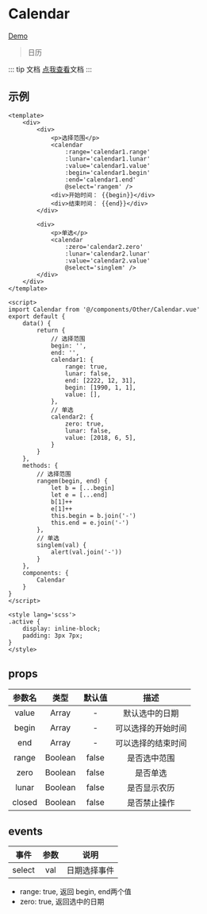 # Calendar
[Demo](http://watasi.gitee.io/infozx_api/dist/#/calendar)
> 日历

::: tip 文档
[点我查看](https://github.com/jinzhe/vue-calendar)文档
:::

## 示例
```vue{28}
<template>
	<div>
		<div>
			<p>选择范围</p>
			<calendar
				:range='calendar1.range'
				:lunar='calendar1.lunar'
				:value='calendar1.value'
				:begin='calendar1.begin'
				:end='calendar1.end'
				@select='rangem' />
			<div>开始时间： {{begin}}</div>
			<div>结束时间： {{end}}</div>
		</div>

		<div>
			<p>单选</p>
			<calendar
				:zero='calendar2.zero'
				:lunar='calendar2.lunar'
				:value='calendar2.value'
				@select='singlem' />
		</div>
	</div>
</template>

<script>
import Calendar from '@/components/Other/Calendar.vue'
export default {
	data() {
		return {
			// 选择范围
			begin: '',
			end: '',
			calendar1: {
				range: true,
				lunar: false,
				end: [2222, 12, 31],
				begin: [1990, 1, 1],
				value: [],
			},
			// 单选
			calendar2: {
				zero: true,
				lunar: false,
				value: [2018, 6, 5],
			}
		}
	},
	methods: {
		// 选择范围
		rangem(begin, end) {
			let b = [...begin]
			let e = [...end]
			b[1]++
			e[1]++
			this.begin = b.join('-')
			this.end = e.join('-')
		},
		// 单选
		singlem(val) {
			alert(val.join('-'))
		}
	},
	components: {
		Calendar
	}
}
</script>

<style lang='scss'>
.active {
	display: inline-block;
	padding: 3px 7px;
}
</style>
```

## props
|参数名|类型|默认值|描述|
|:---:|:---:|:---:|:---:|
|value|Array|-|默认选中的日期|
|begin|Array|-|可以选择的开始时间|
|end|Array|-|可以选择的结束时间|
|range|Boolean|false|是否选中范围|
|zero|Boolean|false|是否单选|
|lunar|Boolean|false|是否显示农历|
|closed|Boolean|false|是否禁止操作|

## events
|事件|参数|说明|
|:---:|:---:|:---:|
|select|val|日期选择事件|
* range: true, 返回 begin, end两个值
* zero: true, 返回选中的日期
